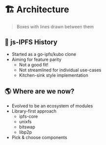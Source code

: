 # 🏗️ Architecture

> Boxes with lines drawn between them

## 🧓 js-IPFS History

* Started as a go-ipfs/kubo clone
* Aiming for feature parity
  * Not a good fit!
  * Not streamlined for individual use-cases
  * Kitchen-sink style implementation

## 🌎 Where are we now?

* Evolved to be an ecosystem of modules
* Library-first approach
  * ipfs-core
  * unixfs
  * bitswap
  * libp2p
* Pick & choose components
